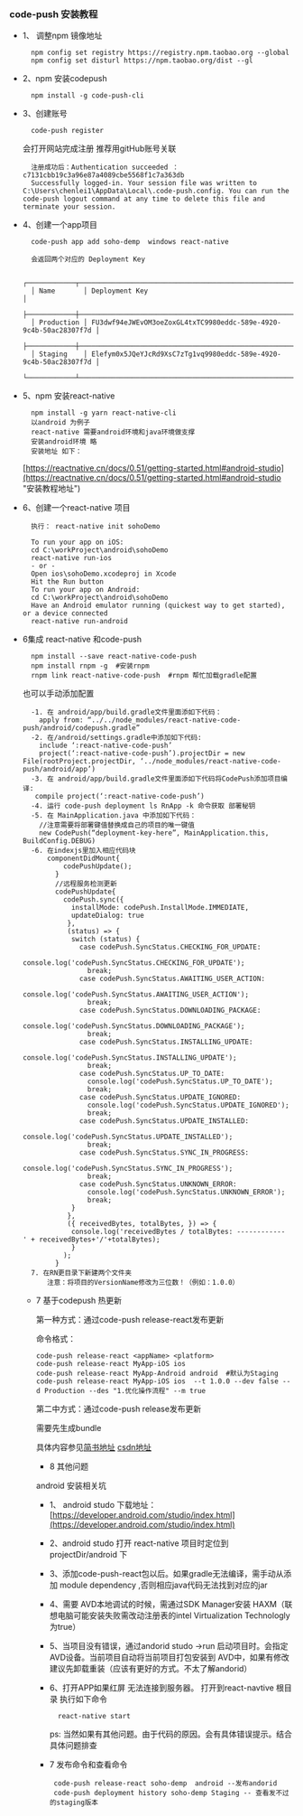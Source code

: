 ### code-push 安装教程


- 1、 调整npm  镜像地址

		npm config set registry https://registry.npm.taobao.org --global
		npm config set disturl https://npm.taobao.org/dist --gl

- 2、npm 安装codepush 

		npm install -g code-push-cli


- 3、创建账号

		code-push register

	会打开网站完成注册 推荐用gitHub账号关联

		注册成功后：Authentication succeeded ：c7131cbb19c3a96e87a4089cbe5568f1c7a363db 
		Successfully logged-in. Your session file was written to C:\Users\chenlei1\AppData\Local\.code-push.config. You can run the code-push logout command at any time to delete this file and terminate your session.

- 4、创建一个app项目
 		
		code-push app add soho-demp  windows react-native
		
		会返回两个对应的 Deployment Key     

		┌────────────┬──────────────────────────────────────────────────────────────────┐
		│ Name       │ Deployment Key                                                   │
		├────────────┼──────────────────────────────────────────────────────────────────┤
		│ Production │ FU3dwf94eJWEvOM3oeZoxGL4txTC9980eddc-589e-4920-9c4b-50ac28307f7d │	
		├────────────┼──────────────────────────────────────────────────────────────────┤
		│ Staging    │ Elefym0x5JQeYJcRd9XsC7zTg1vq9980eddc-589e-4920-9c4b-50ac28307f7d │
		└────────────┴──────────────────────────────────────────────────────────────────┘
- 5、npm 安装react-native
		
		npm install -g yarn react-native-cli
		以android 为例子
		react-native 需要android环境和java环境做支撑		
		安装android环境 略
		安装地址 如下：
	[https://reactnative.cn/docs/0.51/getting-started.html#android-studio](https://reactnative.cn/docs/0.51/getting-started.html#android-studio "安装教程地址")
- 6、创建一个react-native 项目

		执行： react-native init sohoDemo

		To run your app on iOS:
		cd C:\workProject\android\sohoDemo
	    react-native run-ios
	    - or -
	    Open ios\sohoDemo.xcodeproj in Xcode
	    Hit the Run button
		To run your app on Android:
	    cd C:\workProject\android\sohoDemo
	    Have an Android emulator running (quickest way to get started), or a device connected
	    react-native run-android
- 6集成 react-native 和code-push
		
		npm install --save react-native-code-push
		npm install rnpm -g  #安装rnpm
		rnpm link react-native-code-push  #rnpm 帮忙加载gradle配置
		
	也可以手动添加配置
		
		-1. 在 android/app/build.gradle文件里面添如下代码： 
		  apply from: “../../node_modules/react-native-code-push/android/codepush.gradle” 
		-2. 在/android/settings.gradle中添加如下代码: 
		  include ‘:react-native-code-push’ 
		  project(‘:react-native-code-push’).projectDir = new File(rootProject.projectDir, ‘../node_modules/react-native-code-push/android/app’) 
		-3. 在 android/app/build.gradle文件里面添如下代码将CodePush添加项目编译: 
		 compile project(‘:react-native-code-push’) 
		-4. 运行 code-push deployment ls RnApp -k 命令获取 部署秘钥
		-5. 在 MainApplication.java 中添加如下代码： 
		  //注意需要将部署键值替换成自己的项目的唯一键值
		  new CodePush(“deployment-key-here”, MainApplication.this, BuildConfig.DEBUG) 
		-6. 在indexjs里加入相应代码块
			componentDidMount{
			    codePushUpdate();
			  }
			  //远程服务检测更新
			  codePushUpdate{
			    codePush.sync({
			      installMode: codePush.InstallMode.IMMEDIATE,
			      updateDialog: true
			     },
			     (status) => {
			      switch (status) {
			        case codePush.SyncStatus.CHECKING_FOR_UPDATE:
			            console.log('codePush.SyncStatus.CHECKING_FOR_UPDATE');
			          break;
			        case codePush.SyncStatus.AWAITING_USER_ACTION:
			          console.log('codePush.SyncStatus.AWAITING_USER_ACTION');
			          break;
			        case codePush.SyncStatus.DOWNLOADING_PACKAGE:
			          console.log('codePush.SyncStatus.DOWNLOADING_PACKAGE');
			          break; 
			        case codePush.SyncStatus.INSTALLING_UPDATE:
			          console.log('codePush.SyncStatus.INSTALLING_UPDATE');
			          break;
			        case codePush.SyncStatus.UP_TO_DATE:
			          console.log('codePush.SyncStatus.UP_TO_DATE');
			          break;
			        case codePush.SyncStatus.UPDATE_IGNORED:
			          console.log('codePush.SyncStatus.UPDATE_IGNORED');
			          break;
			        case codePush.SyncStatus.UPDATE_INSTALLED:
			          console.log('codePush.SyncStatus.UPDATE_INSTALLED');
			          break;
			        case codePush.SyncStatus.SYNC_IN_PROGRESS:
			          console.log('codePush.SyncStatus.SYNC_IN_PROGRESS');
			          break;
			        case codePush.SyncStatus.UNKNOWN_ERROR:
			          console.log('codePush.SyncStatus.UNKNOWN_ERROR');
			          break;
			      }
			     },
			     ({ receivedBytes, totalBytes, }) => {
			      console.log('receivedBytes / totalBytes: ------------    ' + receivedBytes+'/'+totalBytes);
			      }
			    );
			  }
		7. 在RN更目录下新建两个文件夹 
			注意：将项目的VersionName修改为三位数！（例如：1.0.0） 
  - 7 基于codepush 热更新
	  
	第一种方式：通过code-push release-react发布更新

	命令格式：

		code-push release-react <appName> <platform>
		code-push release-react MyApp-iOS ios
		code-push release-react MyApp-Android android  #默认为Staging
		code-push release-react MyApp-iOS ios  --t 1.0.0 --dev false --d Production --des "1.优化操作流程" --m true

	第二中方式：通过code-push release发布更新
	
	需要先生成bundle
	
	具体内容参见[简书地址](https://www.jianshu.com/p/9e3b4a133bcc)  [csdn地址](http://blog.csdn.net/it_luntan/article/details/70243476)
	- 8 其他问题
		
	android 安装相关坑
	
	 - 1、 android studo 下载地址：[https://developer.android.com/studio/index.html](https://developer.android.com/studio/index.html)
	 - 2、android studo 打开 react-native 项目时定位到 projectDir/android 下
	 - 3、添加code-push-react包以后。如果gradle无法编译，需手动从添加 module dependency ,否则相应java代码无法找到对应的jar
	 - 4、需要 AVD本地调试的时候，需通过SDK Manager安装 HAXM（联想电脑可能安装失败需改动注册表的intel Virtualization Technologly为true）
	 - 5、当项目没有错误，通过andorid studo ->run 启动项目时。会指定 AVD设备。当前项目自动将当前项目打包安装到 AVD中，如果有修改建议先卸载重装（应该有更好的方式。不太了解andorid）
	 - 6、打开APP如果红屏 无法连接到服务器。  打开到react-navtive  根目录 执行如下命令
		 
			 react-native start
		ps: 当然如果有其他问题。由于代码的原因。会有具体错误提示。结合具体问题排查
	 - 7 发布命令和查看命令
		 
			code-push release-react soho-demp  android --发布andorid
			code-push deployment history soho-demp Staging -- 查看发不过的staging版本
			